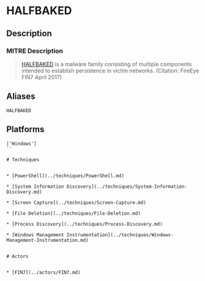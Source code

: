 
# HALFBAKED

## Description

### MITRE Description

> [HALFBAKED](https://attack.mitre.org/software/S0151) is a malware family consisting of multiple components intended to establish persistence in victim networks. (Citation: FireEye FIN7 April 2017)

## Aliases

```
HALFBAKED
```

## Platforms

```
['Windows']
``

# Techniques


* [PowerShell](../techniques/PowerShell.md)

* [System Information Discovery](../techniques/System-Information-Discovery.md)
    
* [Screen Capture](../techniques/Screen-Capture.md)
    
* [File Deletion](../techniques/File-Deletion.md)
    
* [Process Discovery](../techniques/Process-Discovery.md)
    
* [Windows Management Instrumentation](../techniques/Windows-Management-Instrumentation.md)
    

# Actors


* [FIN7](../actors/FIN7.md)

